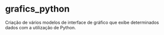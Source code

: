 # grafics_python
Criação de vários modelos de interface de gráfico que exibe determinados dados com a utilização de Python.
